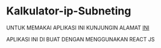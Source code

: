 # Kalkulator-ip-Subneting

UNTUK MEMAKAI APLIKASI INI KUNJUNGIN ALAMAT <a href="https://artenginer.github.io/Kalkulator-ip-Subneting/">INI</a>

APLIKASI INI DI BUAT DENGAN MENGGUNAKAN REACT JS
